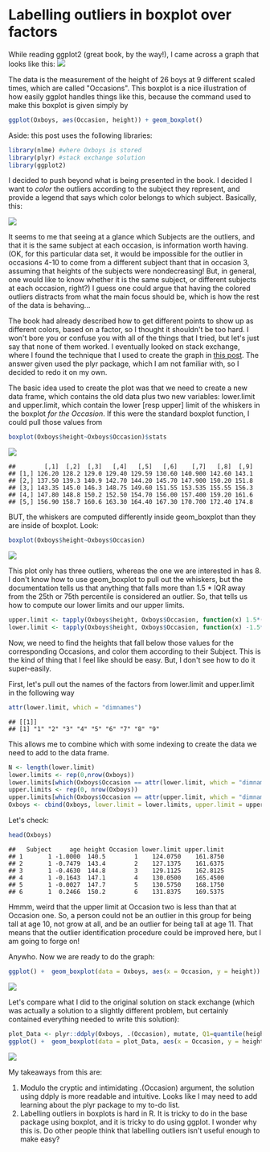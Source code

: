 # Labelling outliers in boxplot over factors

While reading ggplot2 (great book, by the way!), I came across a graph that looks like this:
![](/figure/unnamed-chunk-1-1.png)<!-- -->

The data is the measurement of the height of 26 boys at 9 different scaled times, which are called "Occasions". This boxplot is a nice illustration of how easily ggplot handles things like this, because the command used to make this boxplot is given simply by


```r
ggplot(Oxboys, aes(Occasion, height)) + geom_boxplot()
```

Aside: this post uses the following libraries:

```r
library(nlme) #where Oxboys is stored
library(plyr) #stack exchange solution
library(ggplot2)
```


I decided to push beyond what is being presented in the book. I decided I want to *color* the outliers according to the subject they represent, and provide a legend that says which color belongs to which subject. Basically, this:

![](/figure2016-10-19-Labelling-Outliers_files/figure-html/unnamed-chunk-4-1.png)<!-- -->

It seems to me that seeing at a glance which Subjects are the outliers, and that it is the same subject at each occasion, is information worth having. (OK, for this particular data set, it would be impossible for the outlier in occasions 4-10 to come from a different subject thant that in occasion 3, assuming that heights of the subjects were nondecreasing! But, in general, one would like to know whether it is the same subject, or different subjects at each occasion, right?) I guess one could argue that having the colored outliers distracts from what the main focus should be, which is how the rest of the data is behaving...

The book had already described how to get different points to show up as different colors, based on a factor, so I thought it shouldn't be too hard. I won't bore you or confuse you with all of the things that I tried, but let's just say that none of them worked. I eventually looked on stack exchange, where I found the technique that I used to create the graph in [this post](http://stackoverflow.com/questions/15273148/coloring-boxplot-outlier-points-in-ggplot2). The answer given used the plyr package, which I am not familiar with, so I decided to redo it on my own. 

The basic idea used to create the plot was that we need to create a new data frame, which contains the old data plus two new variables: lower.limit and upper.limit, which contain the lower [resp upper] limit of the whiskers in the boxplot *for the Occasion*. If this were the standard boxplot function, I could pull those values from


```r
boxplot(Oxboys$height~Oxboys$Occasion)$stats
```

![](2016-10-19-Labelling-Outliers_files/figure-html/unnamed-chunk-5-1.png)<!-- -->

```
##        [,1]  [,2]  [,3]   [,4]   [,5]   [,6]    [,7]   [,8]  [,9]
## [1,] 126.20 128.2 129.0 129.40 129.59 130.60 140.900 142.60 143.1
## [2,] 137.50 139.3 140.9 142.70 144.20 145.70 147.900 150.20 151.8
## [3,] 143.35 145.0 146.3 148.75 149.60 151.55 153.535 155.55 156.3
## [4,] 147.80 148.8 150.2 152.50 154.70 156.00 157.400 159.20 161.6
## [5,] 156.90 158.7 160.6 163.30 164.40 167.30 170.700 172.40 174.8
```

BUT, the whiskers are computed differently inside geom_boxplot than they are inside of boxplot. Look:


```r
boxplot(Oxboys$height~Oxboys$Occasion)
```

![](2016-10-19-Labelling-Outliers_files/figure-html/unnamed-chunk-6-1.png)<!-- -->

This plot only has three outliers, whereas the one we are interested in has 8. I don't know how to use geom_boxplot to pull out the whiskers, but the documentation tells us that anything that falls more than 1.5 * IQR away from the 25th or 75th percentile is considered an outlier. So, that tells us how to compute our lower limits and our upper limits. 


```r
upper.limit <- tapply(Oxboys$height, Oxboys$Occasion, function(x) 1.5*(quantile(x, .75) - quantile(x,.25)) + quantile(x,.75))
lower.limit <- tapply(Oxboys$height, Oxboys$Occasion, function(x) -1.5*(quantile(x, .75) - quantile(x,.25)) + quantile(x,.25))
```

Now, we need to find the heights that fall below those values for the corresponding Occasions, and color them according to their Subject. This is the kind of thing that I feel like should be easy. But, I don't see how to do it super-easily. 

First, let's pull out the names of the factors from lower.limit and upper.limit in the following way

```r
attr(lower.limit, which = "dimnames")
```

```
## [[1]]
## [1] "1" "2" "3" "4" "5" "6" "7" "8" "9"
```

This allows me to combine which with some indexing to create the data we need to add to the data frame.

```r
N <- length(lower.limit)
lower.limits <- rep(0,nrow(Oxboys))
lower.limits[which(Oxboys$Occasion == attr(lower.limit, which = "dimnames")[[1]][1:N])] <- lower.limit[1:N]
upper.limits <- rep(0, nrow(Oxboys))
upper.limits[which(Oxboys$Occasion == attr(upper.limit, which = "dimnames")[[1]][1:N])] <- upper.limit[1:N]
Oxboys <- cbind(Oxboys, lower.limit = lower.limits, upper.limit = upper.limits)
```

Let's check:

```r
head(Oxboys)
```

```
##   Subject     age height Occasion lower.limit upper.limit
## 1       1 -1.0000  140.5        1    124.0750    161.8750
## 2       1 -0.7479  143.4        2    127.1375    161.6375
## 3       1 -0.4630  144.8        3    129.1125    162.8125
## 4       1 -0.1643  147.1        4    130.0500    165.4500
## 5       1 -0.0027  147.7        5    130.5750    168.1750
## 6       1  0.2466  150.2        6    131.8375    169.5375
```

Hmmm, weird that the upper limit at Occasion two is less than that at Occasion one. So, a person could not be an outlier in this group for being tall at age 10, not grow at all, and be an outlier for being tall at age 11. That means that the outlier identification procedure could be improved here, but I am going to forge on!

Anywho. Now we are ready to do the graph:


```r
ggplot() +  geom_boxplot(data = Oxboys, aes(x = Occasion, y = height)) +  geom_point(data = Oxboys[Oxboys$height > Oxboys$upper.limit | Oxboys$height < Oxboys$lower.limit,], aes(x = Occasion,y = height, color = Subject))
```

![](2016-10-19-Labelling-Outliers_files/figure-html/unnamed-chunk-11-1.png)<!-- -->

Let's compare what I did to the original solution on stack exchange (which was actually a solution to a slightly different problem, but certainly contained everything needed to write this solution):


```r
plot_Data <- plyr::ddply(Oxboys, .(Occasion), mutate, Q1=quantile(height, 1/4), Q3=quantile(height, 3/4), IQR=Q3-Q1, upper.limit=Q3+1.5*IQR, lower.limit=Q1-1.5*IQR)
ggplot() +  geom_boxplot(data = plot_Data, aes(x = Occasion, y = height)) +  geom_point(data = plot_Data[plot_Data$height > plot_Data$upper.limit | plot_Data$height < plot_Data$lower.limit,], aes(x = Occasion,y = height, color = Subject))
```

![](2016-10-19-Labelling-Outliers_files/figure-html/unnamed-chunk-12-1.png)<!-- -->

My takeaways from this are:

1. Modulo the cryptic and intimidating .(Occasion) argument, the solution using ddply is more readable and intuitive. Looks like I may need to add learning about the plyr package to my to-do list.
2. Labelling outliers in boxplots is hard in R. It is tricky to do in the base package using boxplot, and it is tricky to do using ggplot. I wonder why this is. Do other people think that labelling outliers isn't useful enough to make easy?

